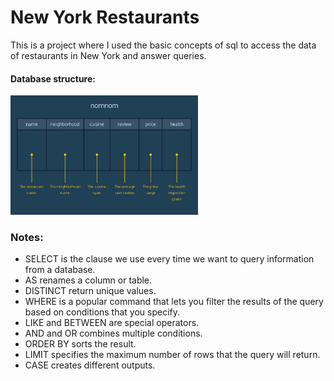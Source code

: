 # New York Restaurants
This is a project where I used the basic concepts of sql to access the data of restaurants in New York and answer queries.

#### Database structure:

<p float="center">
  <img src="https://github.com/aditya-tekale-99/DataBases/blob/main/New%20York%20Restaurants/nomnom.png" width="300" />
</p>

### Notes:
 - SELECT is the clause we use every time we want to query information from a database.
 - AS renames a column or table.
 - DISTINCT return unique values.
 - WHERE is a popular command that lets you filter the results of the query based on conditions that you specify.
 - LIKE and BETWEEN are special operators.
 - AND and OR combines multiple conditions.
 - ORDER BY sorts the result.
 - LIMIT specifies the maximum number of rows that the query will return.
 - CASE creates different outputs.
